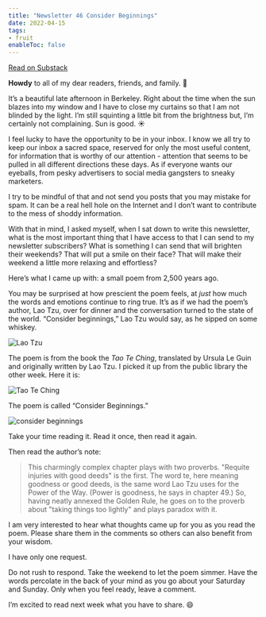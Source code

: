 ```yaml
---
title: "Newsletter 46 Consider Beginnings"
date: 2022-04-15
tags:
- fruit
enableToc: false
---
```

[Read on Substack](https://www.newsletter.rikagoldberg.com/p/46-consider-beginnings?s=w)

 **Howdy** to all of my dear readers, friends, and family. 🤠

It’s a beautiful late afternoon in Berkeley. Right about the time when the sun blazes into my window and I have to close my curtains so that I am not blinded by the light. I’m still squinting a little bit from the brightness but, I’m certainly not complaining. Sun is good. ☀️

I feel lucky to have the opportunity to be in your inbox. I know we all try to keep our inbox a sacred space, reserved for only the most useful content, for information that is worthy of our attention - attention that seems to be pulled in all different directions these days. As if everyone wants our eyeballs, from pesky advertisers to social media gangsters to sneaky marketers.

I try to be mindful of that and not send you posts that you may mistake for spam. It can be a real hell hole on the Internet and I don’t want to contribute to the mess of shoddy information.

With that in mind, I asked myself, when I sat down to write this newsletter, what is the most important thing that I have access to that I can send to my newsletter subscribers? What is something I can send that will brighten their weekends? That will put a smile on their face? That will make their weekend a little more relaxing and effortless?

Here’s what I came up with: a small poem from 2,500 years ago.

You may be surprised at how prescient the poem feels, at _just_ how much the words and emotions continue to ring true. It’s as if we had the poem’s author, Lao Tzu, over for dinner and the conversation turned to the state of the world. “Consider beginnings,” Lao Tzu would say, as he sipped on some whiskey.

![Lao Tzu](/images/Lao%20Tzu.png)

The poem is from the book the _Tao Te Ching_, translated by Ursula Le Guin and originally written by Lao Tzu. I picked it up from the public library the other week. Here it is:

![Tao Te Ching](/images/Pasted%20image%2020220415183652.png)

The poem is called “Consider Beginnings.”

![consider beginnings](/images/Consider%20beginnings.png)

Take your time reading it. Read it once, then read it again.

Then read the author’s note:

> This charmingly complex chapter plays with two proverbs. "Requite injuries with good deeds" is the first. The word te, here meaning goodness or good deeds, is the same word Lao Tzu uses for the Power of the Way. (Power is goodness, he says in chapter 49.) So, having neatly annexed the Golden Rule, he goes on to the proverb about "taking things too lightly" and plays paradox with it.

I am very interested to hear what thoughts came up for you as you read the poem. Please share them in the comments so others can also benefit from your wisdom.

I have only one request.

Do not rush to respond. Take the weekend to let the poem simmer. Have the words percolate in the back of your mind as you go about your Saturday and Sunday. Only when you feel ready, leave a comment.

I’m excited to read next week what you have to share. 😄

